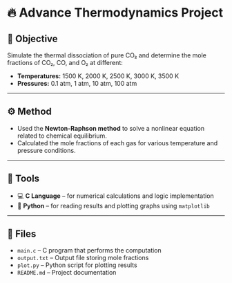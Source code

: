 # 🔥 Advance Thermodynamics Project

## 🎯 Objective

Simulate the thermal dissociation of pure CO₂ and determine the mole fractions of CO₂, CO, and O₂ at different:

- **Temperatures:** 1500 K, 2000 K, 2500 K, 3000 K, 3500 K  
- **Pressures:** 0.1 atm, 1 atm, 10 atm, 100 atm

---

## ⚙️ Method

- Used the **Newton-Raphson method** to solve a nonlinear equation related to chemical equilibrium.
- Calculated the mole fractions of each gas for various temperature and pressure conditions.

---

## 🧰 Tools 

- 💻 **C Language** – for numerical calculations and logic implementation
- 🐍 **Python** – for reading results and plotting graphs using `matplotlib`

---

## 📁 Files

- `main.c` – C program that performs the computation  
- `output.txt` – Output file storing mole fractions  
- `plot.py` – Python script for plotting results  
- `README.md` – Project documentation


